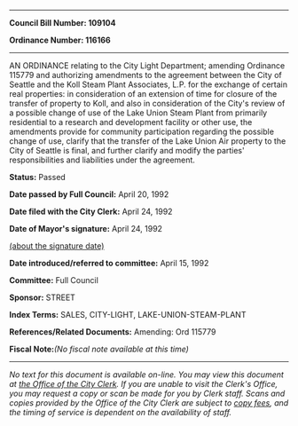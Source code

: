 

********

**Council Bill Number: 109104**
   
**Ordinance Number: 116166**
********

 AN ORDINANCE relating to the City Light Department; amending Ordinance 115779 and authorizing amendments to the agreement between the City of Seattle and the Koll Steam Plant Associates, L.P. for the exchange of certain real properties: in consideration of an extension of time for closure of the transfer of property to Koll, and also in consideration of the City's review of a possible change of use of the Lake Union Steam Plant from primarily residential to a research and development facility or other use, the amendments provide for community participation regarding the possible change of use, clarify that the transfer of the Lake Union Air property to the City of Seattle is final, and further clarify and modify the parties' responsibilities and liabilities under the agreement.

**Status:** Passed
   
**Date passed by Full Council:** April 20, 1992
   
**Date filed with the City Clerk:** April 24, 1992
   
**Date of Mayor's signature:** April 24, 1992
   
[(about the signature date)](/~public/approvaldate.htm)
   
   
   
**Date introduced/referred to committee:** April 15, 1992
   
**Committee:** Full Council
   
**Sponsor:** STREET
   
   
**Index Terms:** SALES, CITY-LIGHT, LAKE-UNION-STEAM-PLANT

**References/Related Documents:** Amending: Ord 115779

**Fiscal Note:**_(No fiscal note available at this time)_
********

_No text for this document is available on-line. You may view this document at [the Office of the City Clerk](http://www.seattle.gov/leg/clerk/contactUs.htm). If you are unable to visit the Clerk's Office, you may request a copy or scan be made for you by Clerk staff. Scans and copies provided by the Office of the City Clerk are subject to [copy fees](http://clerk.seattle.gov/~public/clerkfees.htm), and the timing of service is dependent on the availability of staff._

